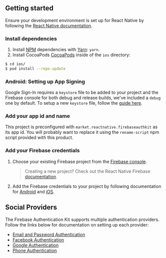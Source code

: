 ## Getting started

Ensure your development environment is set up for React Native by following the [React Native documentation](https://facebook.github.io/react-native/docs/getting-started).

### Install dependencies

1. Install [NPM](https://www.npmjs.com) dependencies with [Yarn](https://yarnpkg.com/lang/en/): `yarn`.
2. Install CocoaPods [CocoaPods](https://cocoapods.org) inside of the `ios` directory:

```bash
$ cd ios/
$ pod install --repo-update
```

### Android: Setting up App Signing

Google Sign-In requires a `keystore` file to be added to your project and the Firebase console for both debug and release builds, we've included a `debug` one by default. To setup a new `keystore` file, follow the [guide here](https://developer.android.com/studio/publish/app-signing#debug-mode).

### Add your app id and name

This project is preconfigured with `market.reactnative.firebaseauthkit` as its app id. You will probably want to replace it using the `rename-script` npm script provided with this product.

### Add your Firebase credentials

1. Choose your existing Firebase project from the [Firebase console](https://console.firebase.google.com/).
   > Creating a new project? Check out the React Native Firebase [documentation](https://invertase.io/oss/react-native-firebase/quick-start/create-firebase-project).
2. Add the Firebase credentials to your project by following documentation for [Android](https://invertase.io/oss/react-native-firebase/quick-start/android-firebase-credentials) and [iOS](https://invertase.io/oss/react-native-firebase/quick-start/ios-firebase-credentials).

## Social Providers

The Firebase Authentication Kit supports multiple authentication providers. Follow the links below for documentation on setting up each provider:

- [Email and Password Authentication](/docs/email-password-auth.md)
- [Facebook Authentication](/docs/facebook-auth.md)
- [Google Authentication](/docs/google-auth.md)
- [Phone Authentication](/docs/phone-auth.md)
